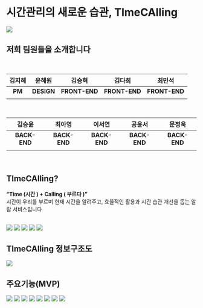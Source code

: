 # 시간관리의 새로운 습관, TImeCAlling
<img src ="https://github.com/user-attachments/assets/5d0b533a-4bed-422c-90ce-c6e16593371f">

<br>

## 저희 팀원들을 소개합니다
<br>
<div align="center">

| **김지혜** | **윤혜원** | **김승혁** | **김다희** | **최민석** |
| :------: |  :------: | :------: | :------: | :------: |
| **PM** | **DESIGN** | **FRONT-END** | **FRONT-END** | **FRONT-END** |
| |

</div>
<br>
<div align="center">

| **김승윤** | **최아영** | **이서연** | **공윤서** | **문정욱** |
| :------: |  :------: | :------: | :------: | :------: |
| **BACK-END** | **BACK-END** | **BACK-END** | **BACK-END** | **BACK-END** |
|  |

</div>

<br>

## TImeCAlling?
**“Time (시간 ) + Calling ( 부르다 )”** <br>
시간이 우리를 부르며 현재 시간을 알려주고, 효율적인 활용과 시간 습관 개선을 돕는 알람 서비스입니다

<br>

<img src ="https://github.com/user-attachments/assets/32ac3a5c-2560-4890-8c2b-29ac8c9f016a">
<img src ="https://github.com/user-attachments/assets/0b46afa0-66c9-4034-b11a-e61f7d44f6cd">
<img src ="https://github.com/user-attachments/assets/a6213728-1614-4838-b745-36dd9a70a995">
<img src ="https://github.com/user-attachments/assets/75a84fd8-671c-4493-aef0-8e36328f9bca">
<img src ="https://github.com/user-attachments/assets/da8ee19e-ed5d-463c-aa72-34a4b50e9b03">

<br>

## TImeCAlling 정보구조도

<img src ="https://github.com/user-attachments/assets/7c3ce1e9-4af7-4c82-bd84-32e5c25f3b81">
<br>

## 주요기능(MVP)
<img src ="https://github.com/user-attachments/assets/5c033a98-c50f-4ef4-b564-897207bfa07c">
<img src ="https://github.com/user-attachments/assets/5b6a4e0e-2aa3-4b6f-a3aa-315b60647c93">
<img src ="https://github.com/user-attachments/assets/ca544a30-7d2b-49f8-a7dc-612e7a3cd2a4">
<img src ="https://github.com/user-attachments/assets/0a7b2836-437c-49a5-8c60-385269e03ca9">
<img src ="https://github.com/user-attachments/assets/5573dda5-b87d-4fa7-a184-edb606450f2e">
<img src ="https://github.com/user-attachments/assets/b0403128-270f-401a-8e3c-aa5090c842ea">
<img src ="https://github.com/user-attachments/assets/c6d87220-0772-4fb4-aeea-43c78c4fc0d0">
<img src ="https://github.com/user-attachments/assets/077330e7-5049-471f-bd75-6e406c2d861b">

<br>



<br>

